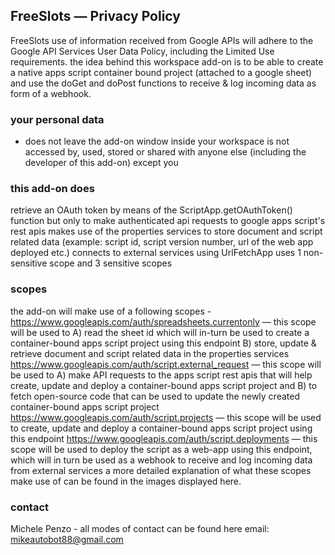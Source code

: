 ## FreeSlots — Privacy Policy
FreeSlots use of information received from Google APIs will adhere to the Google API Services User Data Policy, including the Limited Use requirements.
the idea behind this workspace add-on is to be able to create a native apps script container bound project (attached to a google sheet) and use the doGet and doPost functions to receive & log incoming data as form of a webhook.

### your personal data
- does not leave the add-on window inside your workspace
 is not accessed by, used, stored or shared with anyone else (including the developer of this add-on) except you

### this add-on does
retrieve an OAuth token by means of the ScriptApp.getOAuthToken() function but only to make authenticated api requests to google apps script's rest apis
makes use of the properties services to store document and script related data (example: script id, script version number, url of the web app deployed etc.)
connects to external services using UrlFetchApp
uses 1 non-sensitive scope
and 3 sensitive scopes

### scopes
the add-on will make use of a following scopes -
https://www.googleapis.com/auth/spreadsheets.currentonly — this scope will be used to A) read the sheet id which will in-turn be used to create a container-bound apps script project using this endpoint B) store, update & retrieve document and script related data in the properties services
https://www.googleapis.com/auth/script.external_request — this scope will be used to A) make API requests to the apps script rest apis that will help create, update and deploy a container-bound apps script project and B) to fetch open-source code that can be used to update the newly created container-bound apps script project
https://www.googleapis.com/auth/script.projects — this scope will be used to create, update and deploy a container-bound apps script project using this endpoint
https://www.googleapis.com/auth/script.deployments — this scope will be used to deploy the script as a web-app using this endpoint, which will in turn be used as a webhook to receive and log incoming data from external services
a more detailed explanation of what these scopes make use of can be found in the images displayed here.

### contact
Michele Penzo - all modes of contact can be found here
email: mikeautobot88@gmail.com

